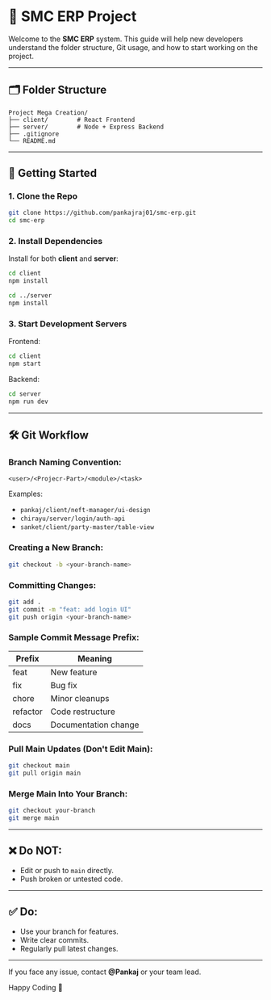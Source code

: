 # 📘 SMC ERP Project

Welcome to the **SMC ERP** system. This guide will help new developers understand the folder structure, Git usage, and how to start working on the project.

---

## 🗂️ Folder Structure

```
Project Mega Creation/
├── client/        # React Frontend
├── server/        # Node + Express Backend
├── .gitignore
└── README.md
```

---

## 🚀 Getting Started

### 1. Clone the Repo

```bash
git clone https://github.com/pankajraj01/smc-erp.git
cd smc-erp
```

### 2. Install Dependencies

Install for both **client** and **server**:

```bash
cd client
npm install

cd ../server
npm install
```

### 3. Start Development Servers

Frontend:

```bash
cd client
npm start
```

Backend:

```bash
cd server
npm run dev
```

---

## 🛠️ Git Workflow

### Branch Naming Convention:

```
<user>/<Projecr-Part>/<module>/<task>
```

Examples:

- `pankaj/client/neft-manager/ui-design`
- `chirayu/server/login/auth-api`
- `sanket/client/party-master/table-view`

### Creating a New Branch:

```bash
git checkout -b <your-branch-name>
```

### Committing Changes:

```bash
git add .
git commit -m "feat: add login UI"
git push origin <your-branch-name>
```

### Sample Commit Message Prefix:

| Prefix   | Meaning              |
| -------- | -------------------- |
| feat     | New feature          |
| fix      | Bug fix              |
| chore    | Minor cleanups       |
| refactor | Code restructure     |
| docs     | Documentation change |

### Pull Main Updates (Don't Edit Main):

```bash
git checkout main
git pull origin main
```

### Merge Main Into Your Branch:

```bash
git checkout your-branch
git merge main
```

---

## ❌ Do NOT:

- Edit or push to `main` directly.
- Push broken or untested code.

---

## ✅ Do:

- Use your branch for features.
- Write clear commits.
- Regularly pull latest changes.

---

If you face any issue, contact **@Pankaj** or your team lead.

Happy Coding 🚀
